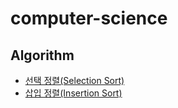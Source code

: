 # computer-science
## Algorithm
  - [선택 정렬(Selection Sort)](https://github.com/dlrfdnwkd/computer-science/blob/main/Algorithm/%EC%84%A0%ED%83%9D%20%EC%A0%95%EB%A0%AC(Selection%20Sort).md)
  - [삽입 정렬(Insertion Sort)](https://github.com/dlrfdnwkd/computer-science/blob/main/Algorithm/%EC%82%BD%EC%9E%85%20%EC%A0%95%EB%A0%AC(Insertion%20Sort).md)
